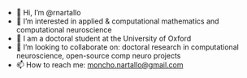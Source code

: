 - 👋 Hi, I’m @rnartallo
- 👀 I’m interested in applied & computational mathematics and computational neuroscience
- 🌱 I am a doctoral student at the University of Oxford
- 💞️ I’m looking to collaborate on: doctoral research in computational neuroscience, open-source comp neuro projects
- 📫 How to reach me: moncho.nartallo@gmail.com
